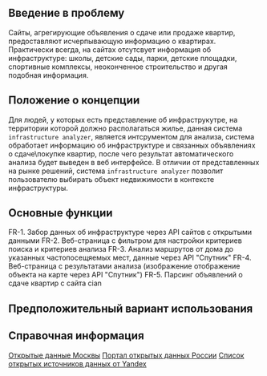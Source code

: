## Введение в проблему
Сайты, агрегирующие объявления о сдаче или продаже квартир,  предоставляют исчерпывающую информацию о квартирах. Практически всегда, на сайтах отсутсвует информация об инфраструктуре: школы, детские сады, парки, детские площадки, спортивные комплексы, неоконченное строительство и другая подобная информация.

## Положение о концепции
Для людей, у которых есть представление об инфраструкутре, на территории которой должно располагаться жилье, данная система `infrastructure analyzer`, является интсрументом для анализа, система обработает информацию об инфраструктуре и связанных объявлениях о сдаче\покупке квартир, после чего результат автоматического анализа будет выведен в веб интерфейсе. В отличии от представленных на рынке решений, система `infrastructure analyzer` позволит пользователю выбирать объект недвижимости в контексте инфраструктуры.

## Основные функции
FR-1. Забор данных об инфраструктуре через API сайтов с открытыми данными
FR-2. Веб-страница с фильтром для настройки критериев поиска и критериев анализа
FR-3. Анализ маршрутов от дома до указанных частопосещяемых мест, данные через API "Спутник"
FR-4. Веб-страница с результатами анализа (изображение отображение объекта на карте через API "Спутник")
FR-5. Парсинг объявлений о сдаче квартир с сайта cian

## Предположительный вариант использования






## Справочная информация
[Открытые данные Москвы](https://data.mos.ru)
[Портал открытых данных России](https://data.gov.ru)
[Список открытых источников данных от Yandex](https://yandex.ru/promo/oda/useful)
